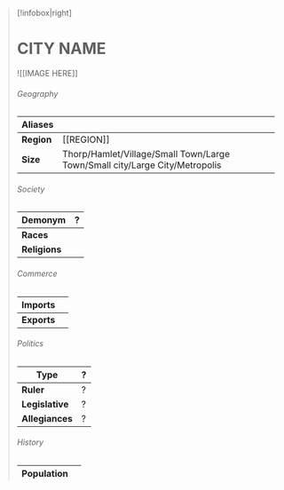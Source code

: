 > [!infobox|right]
> # CITY NAME
> ![[IMAGE HERE]]
> ###### Geography
> | **Aliases** |  |
> | - | - |
> | **Region** | [[REGION]] |
> | **Size** | Thorp/Hamlet/Village/Small Town/Large Town/Small city/Large City/Metropolis |
> ###### Society
> | **Demonym** | ? |
> | - | - |
> | **Races** |  |
> | **Religions** |  |
> ###### Commerce
> | **Imports** |  |
> | - | - |
> | **Exports** |  |
> ###### Politics
> | **Type** | ? |
> | - | - |
> | **Ruler** | ? |
> | **Legislative** | ? |
> | **Allegiances** | ? |
> ###### History
> | **Population** |  |
> | - | - |